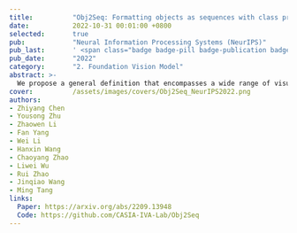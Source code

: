 ```yaml
---
title:          "Obj2Seq: Formatting objects as sequences with class prompts for visual tasks"
date:           2022-10-31 00:01:00 +0800
selected:       true
pub:            "Neural Information Processing Systems (NeurIPS)"
pub_last:       ' <span class="badge badge-pill badge-publication badge-success">Spotlight</span>'
pub_date:       "2022"
category:       "2. Foundation Vision Model"
abstract: >-
  We propose a general definition that encompasses a wide range of visual tasks, so that all their outputs can be decoded in an identical way: treating objects as fundamental units and generating multiple sequences based on the input image and class prompts. According to this, we build a language-guided general vision model that can meet diverse task requirements and achieve comparable performance with specialized models.
cover:          /assets/images/covers/Obj2Seq_NeurIPS2022.png
authors:
- Zhiyang Chen
- Yousong Zhu
- Zhaowen Li
- Fan Yang
- Wei Li
- Hanxin Wang
- Chaoyang Zhao
- Liwei Wu
- Rui Zhao
- Jinqiao Wang
- Ming Tang
links:
  Paper: https://arxiv.org/abs/2209.13948
  Code: https://github.com/CASIA-IVA-Lab/Obj2Seq
---
```


